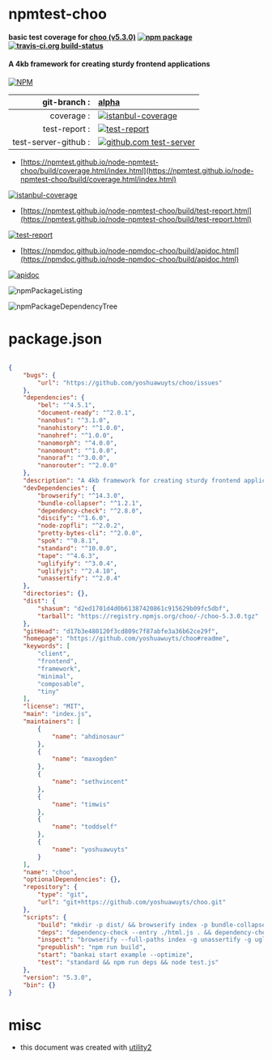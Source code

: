 # npmtest-choo

#### basic test coverage for  [choo (v5.3.0)](https://github.com/yoshuawuyts/choo#readme)  [![npm package](https://img.shields.io/npm/v/npmtest-choo.svg?style=flat-square)](https://www.npmjs.org/package/npmtest-choo) [![travis-ci.org build-status](https://api.travis-ci.org/npmtest/node-npmtest-choo.svg)](https://travis-ci.org/npmtest/node-npmtest-choo)

#### A 4kb framework for creating sturdy frontend applications

[![NPM](https://nodei.co/npm/choo.png?downloads=true&downloadRank=true&stars=true)](https://www.npmjs.com/package/choo)

| git-branch : | [alpha](https://github.com/npmtest/node-npmtest-choo/tree/alpha)|
|--:|:--|
| coverage : | [![istanbul-coverage](https://npmtest.github.io/node-npmtest-choo/build/coverage.badge.svg)](https://npmtest.github.io/node-npmtest-choo/build/coverage.html/index.html)|
| test-report : | [![test-report](https://npmtest.github.io/node-npmtest-choo/build/test-report.badge.svg)](https://npmtest.github.io/node-npmtest-choo/build/test-report.html)|
| test-server-github : | [![github.com test-server](https://npmtest.github.io/node-npmtest-choo/GitHub-Mark-32px.png)](https://npmtest.github.io/node-npmtest-choo/build/app/index.html) | | build-artifacts : | [![build-artifacts](https://npmtest.github.io/node-npmtest-choo/glyphicons_144_folder_open.png)](https://github.com/npmtest/node-npmtest-choo/tree/gh-pages/build)|

- [https://npmtest.github.io/node-npmtest-choo/build/coverage.html/index.html](https://npmtest.github.io/node-npmtest-choo/build/coverage.html/index.html)

[![istanbul-coverage](https://npmtest.github.io/node-npmtest-choo/build/screenCapture.buildCi.browser.%252Ftmp%252Fbuild%252Fcoverage.lib.html.png)](https://npmtest.github.io/node-npmtest-choo/build/coverage.html/index.html)

- [https://npmtest.github.io/node-npmtest-choo/build/test-report.html](https://npmtest.github.io/node-npmtest-choo/build/test-report.html)

[![test-report](https://npmtest.github.io/node-npmtest-choo/build/screenCapture.buildCi.browser.%252Ftmp%252Fbuild%252Ftest-report.html.png)](https://npmtest.github.io/node-npmtest-choo/build/test-report.html)

- [https://npmdoc.github.io/node-npmdoc-choo/build/apidoc.html](https://npmdoc.github.io/node-npmdoc-choo/build/apidoc.html)

[![apidoc](https://npmdoc.github.io/node-npmdoc-choo/build/screenCapture.buildCi.browser.%252Ftmp%252Fbuild%252Fapidoc.html.png)](https://npmdoc.github.io/node-npmdoc-choo/build/apidoc.html)

![npmPackageListing](https://npmtest.github.io/node-npmtest-choo/build/screenCapture.npmPackageListing.svg)

![npmPackageDependencyTree](https://npmtest.github.io/node-npmtest-choo/build/screenCapture.npmPackageDependencyTree.svg)



# package.json

```json

{
    "bugs": {
        "url": "https://github.com/yoshuawuyts/choo/issues"
    },
    "dependencies": {
        "bel": "^4.5.1",
        "document-ready": "^2.0.1",
        "nanobus": "^3.1.0",
        "nanohistory": "^1.0.0",
        "nanohref": "^1.0.0",
        "nanomorph": "^4.0.0",
        "nanomount": "^1.0.0",
        "nanoraf": "^3.0.0",
        "nanorouter": "^2.0.0"
    },
    "description": "A 4kb framework for creating sturdy frontend applications",
    "devDependencies": {
        "browserify": "^14.3.0",
        "bundle-collapser": "^1.2.1",
        "dependency-check": "^2.8.0",
        "discify": "^1.6.0",
        "node-zopfli": "^2.0.2",
        "pretty-bytes-cli": "^2.0.0",
        "spok": "^0.8.1",
        "standard": "^10.0.0",
        "tape": "^4.6.3",
        "uglifyify": "^3.0.4",
        "uglifyjs": "^2.4.10",
        "unassertify": "^2.0.4"
    },
    "directories": {},
    "dist": {
        "shasum": "d2ed1701d4d0b61387420861c915629b09fc5dbf",
        "tarball": "https://registry.npmjs.org/choo/-/choo-5.3.0.tgz"
    },
    "gitHead": "d17b3e480120f3cd809c7f87abfe3a36b62ce29f",
    "homepage": "https://github.com/yoshuawuyts/choo#readme",
    "keywords": [
        "client",
        "frontend",
        "framework",
        "minimal",
        "composable",
        "tiny"
    ],
    "license": "MIT",
    "main": "index.js",
    "maintainers": [
        {
            "name": "ahdinosaur"
        },
        {
            "name": "maxogden"
        },
        {
            "name": "sethvincent"
        },
        {
            "name": "timwis"
        },
        {
            "name": "toddself"
        },
        {
            "name": "yoshuawuyts"
        }
    ],
    "name": "choo",
    "optionalDependencies": {},
    "repository": {
        "type": "git",
        "url": "git+https://github.com/yoshuawuyts/choo.git"
    },
    "scripts": {
        "build": "mkdir -p dist/ && browserify index -p bundle-collapser/plugin > dist/bundle.js && browserify index -g unassertify -g uglifyify -p bundle-collapser/plugin | uglifyjs > dist/bundle.min.js && zopfli -i 100 dist/bundle.min.js && wc -c < dist/bundle.min.js.gz | pretty-bytes",
        "deps": "dependency-check --entry ./html.js . && dependency-check . --extra --no-dev --entry ./html.js",
        "inspect": "browserify --full-paths index -g unassertify -g uglifyify | discify --open",
        "prepublish": "npm run build",
        "start": "bankai start example --optimize",
        "test": "standard && npm run deps && node test.js"
    },
    "version": "5.3.0",
    "bin": {}
}
```



# misc
- this document was created with [utility2](https://github.com/kaizhu256/node-utility2)
